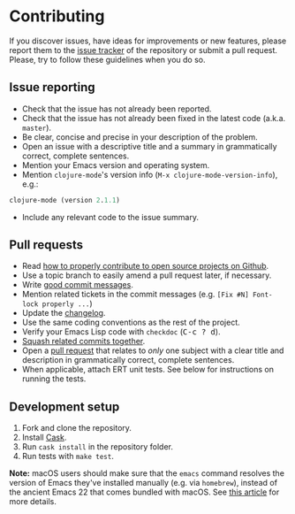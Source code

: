 # Contributing

If you discover issues, have ideas for improvements or new features,
please report them to the [issue tracker][1] of the repository or
submit a pull request. Please, try to follow these guidelines when you
do so.

## Issue reporting

* Check that the issue has not already been reported.
* Check that the issue has not already been fixed in the latest code
  (a.k.a. `master`).
* Be clear, concise and precise in your description of the problem.
* Open an issue with a descriptive title and a summary in grammatically correct,
  complete sentences.
* Mention your Emacs version and operating system.
* Mention `clojure-mode`'s version info (`M-x clojure-mode-version-info`), e.g.:

```el
clojure-mode (version 2.1.1)
```

* Include any relevant code to the issue summary.

## Pull requests

* Read [how to properly contribute to open source projects on Github][2].
* Use a topic branch to easily amend a pull request later, if necessary.
* Write [good commit messages][3].
* Mention related tickets in the commit messages (e.g. `[Fix #N] Font-lock properly ...`)
* Update the [changelog][6].
* Use the same coding conventions as the rest of the project.
* Verify your Emacs Lisp code with `checkdoc` (<kbd>C-c ? d</kbd>).
* [Squash related commits together][5].
* Open a [pull request][4] that relates to *only* one subject with a clear title
and description in grammatically correct, complete sentences.
* When applicable, attach ERT unit tests. See below for instructions on running the tests.

## Development setup

1. Fork and clone the repository.
1. Install [Cask][7].
1. Run `cask install` in the repository folder.
1. Run tests with `make test`.

**Note:** macOS users should make sure that the `emacs` command resolves the version of Emacs they've installed
manually (e.g. via `homebrew`), instead of the ancient Emacs 22 that comes bundled with macOS.
See [this article][8] for more details.

[1]: https://github.com/clojure-emacs/clojure-mode/issues
[2]: https://gun.io/blog/how-to-github-fork-branch-and-pull-request
[3]: https://tbaggery.com/2008/04/19/a-note-about-git-commit-messages.html
[4]: https://help.github.com/articles/using-pull-requests
[5]: https://gitready.com/advanced/2009/02/10/squashing-commits-with-rebase.html
[6]: https://github.com/clojure-emacs/clojure-mode/blob/master/CHANGELOG.md
[7]: https://github.com/cask/cask
[8]: https://emacsredux.com/blog/2015/05/09/emacs-on-os-x/

